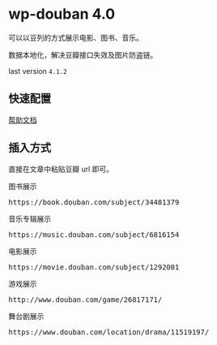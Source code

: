 # wp-douban 4.0

可以以豆列的方式展示电影、图书、音乐。

数据本地化，解决豆瓣接口失效及图片防盗链。

last version `4.1.2`

## 快速配置

[帮助文档](https://fatesinger.com/101050)

## 插入方式

直接在文章中粘贴豆瓣 url 即可。

图书展示

<pre data-type="shortcode">https://book.douban.com/subject/34481379</pre>

音乐专辑展示

<pre data-type="shortcode">https://music.douban.com/subject/6816154</pre>

电影展示

<pre data-type="shortcode">https://movie.douban.com/subject/1292001</pre>

游戏展示

<pre data-type="shortcode">http://www.douban.com/game/26817171/</pre>

舞台剧展示

<pre data-type="shortcode">https://www.douban.com/location/drama/11519197/</pre>
